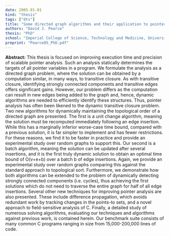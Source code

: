 ```yaml
---
date: 2005-01-01
kind: "thesis"
tags: ["dts"]
title: "Some directed graph algorithms and their application to pointer analysis."
authors: "David J. Pearce"
thesis: "PhD"
school: "Imperial College of Science, Technology and Medicine, University of London"
preprint: "Pearce05_PhD.pdf"
---
```


**Abstract:** This thesis is focused on improving execution time and precision of scalable pointer analysis. Such an analysis statically determines the targets of all pointer variables in a program. We formulate the analysis as a directed graph problem, where the solution can be obtained by a computation similar, in many ways, to transitive closure. As with transitive closure, identifying strongly connected components and transitive edges offers significant gains. However, our problem differs as the computation can result in new edges being added to the graph and, hence, dynamic algorithms are needed to efficiently identify these structures. Thus, pointer analysis has often been likened to the dynamic transitive closure problem.
Two new algorithms for dynamically maintaining the topological order of a directed graph are presented. The first is a unit change algorithm, meaning the solution must be recomputed immediately following an edge insertion. While this has a marginally inferior worse-case time bound, compared with a previous solution, it is far simpler to implement and has fewer restrictions. For these reasons, we find it to be faster in practice and provide an experimental study over random graphs to support this. Our second is a batch algorithm, meaning the solution can be updated after several insertions, and it is the first truly dynamic solution to obtain an optimal time bound of O(v+e+b) over a batch b of edge insertions. Again, we provide an experimental study over random graphs comparing this against the standard approach to topological sort. Furthermore, we demonstrate how both algorithms can be extended to the problem of dynamically detecting strongly connected components (i.e. cycles), thus achieving the first solutions which do not need to traverse the entire graph for half of all edge insertions.
Several other new techniques for improving pointer analysis are also presented. These include difference propagation, which avoids redundant work by tracking changes in the points-to sets, and a novel approach to field-sensitive analysis of C. Finally, a detailed study of numerous solving algorithms, evaluating our techniques and algorithms against previous work, is contained herein. Our benchmark suite consists of many common C programs ranging in size from 15,000-200,000 lines of code.
